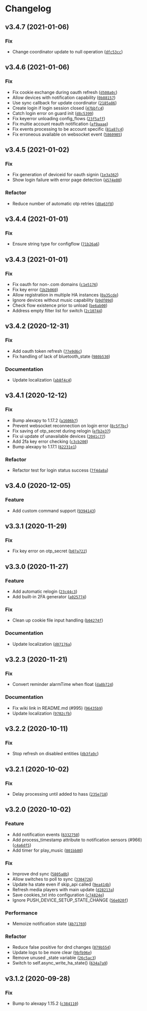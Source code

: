 # Changelog

<!--next-version-placeholder-->

## v3.4.7 (2021-01-06)
### Fix
* Change coordinator update to null operation ([`dfc53cc`](https://github.com/custom-components/alexa_media_player/commit/dfc53cc50376e1a480cace18cd0abf776cb1d3fd))

## v3.4.6 (2021-01-06)
### Fix
* Fix cookie exchange during oauth refresh ([`d508a0c`](https://github.com/custom-components/alexa_media_player/commit/d508a0caa60073d6ce78ce1887b0f78c7176c6e0))
* Allow devices with notification capability ([`0b88157`](https://github.com/custom-components/alexa_media_player/commit/0b88157d367f015073a9dae52e58aa2fea4ae911))
* Use sync callback for update coordinator ([`2185a86`](https://github.com/custom-components/alexa_media_player/commit/2185a86ff0bb278609993e8f00092e5c389f6634))
* Create login if login session closed ([`47bbfc4`](https://github.com/custom-components/alexa_media_player/commit/47bbfc4dfb793ea1fc8cc7e94003105ba3144e22))
* Catch login error on guard init ([`d8c5399`](https://github.com/custom-components/alexa_media_player/commit/d8c5399f8906f30e963646a408fb96444687025b))
* Fix keyerror unloading config_flows ([`23f5aff`](https://github.com/custom-components/alexa_media_player/commit/23f5aff1f4e99c4cd5b2076b099c4dfb148080d2))
* Fix multie account reauth notification ([`af9aaae`](https://github.com/custom-components/alexa_media_player/commit/af9aaae3f3914629cba37e68609720c4b8f000b6))
* Fix events processing to be account specific ([`81a87c4`](https://github.com/custom-components/alexa_media_player/commit/81a87c453402e678b02c26b288cd9d3c4cb2c374))
* Fix erroneous available on websocket event ([`5860905`](https://github.com/custom-components/alexa_media_player/commit/5860905f9acab231cb5b9e0f5adf5932ca7bdaa7))

## v3.4.5 (2021-01-02)
### Fix
* Fix generation of deviceid for oauth signin ([`1e3a362`](https://github.com/custom-components/alexa_media_player/commit/1e3a3623f79f05be0a3518bf4b112032a326c968))
* Show login failure with error page detection ([`4574e00`](https://github.com/custom-components/alexa_media_player/commit/4574e0058dac31f0377a5f7fc4024b9592cdba19))

### Refactor
* Reduce number of automatic otp retries ([`d8a63f8`](https://github.com/custom-components/alexa_media_player/commit/d8a63f808d4c77bf7870cceca23d9ce77943557b))

## v3.4.4 (2021-01-01)
### Fix
* Ensure string type for configflow ([`71b26a6`](https://github.com/custom-components/alexa_media_player/commit/71b26a6fa6c8fb8b36aaa19eeb9729702d377597))

## v3.4.3 (2021-01-01)
### Fix
* Fix oauth for non-.com domains ([`c1e5176`](https://github.com/custom-components/alexa_media_player/commit/c1e51763458f24e42082f76c4a5224146f2bb47b))
* Fix key error ([`1b2b060`](https://github.com/custom-components/alexa_media_player/commit/1b2b0602438a107c34e84a130c5f042d63b76a12))
* Allow registration in multiple HA instances ([`0a35cde`](https://github.com/custom-components/alexa_media_player/commit/0a35cde62afd14682fa5c4a7b148236d7531b0c0))
* Ignore devices without music capability ([`b9df09d`](https://github.com/custom-components/alexa_media_player/commit/b9df09d34b7c6c20686bc4e68b4b651a88dd6943))
* Check flow existence prior to unload ([`be6ab00`](https://github.com/custom-components/alexa_media_player/commit/be6ab009165937ce97704e966be1eaa1cac61b05))
* Address empty filter list for switch ([`2c10744`](https://github.com/custom-components/alexa_media_player/commit/2c107441c84d8768c5faf987b1400fa0db700e20))

## v3.4.2 (2020-12-31)
### Fix
* Add oauth token refresh ([`77e9d6c`](https://github.com/custom-components/alexa_media_player/commit/77e9d6c5d5f5ae5e2612e728fb704db18ddb772c))
* Fix handling of lack of bluetooth_state ([`980b530`](https://github.com/custom-components/alexa_media_player/commit/980b530a5fb97c9d93610225e51edd4eaa89c049))

### Documentation
* Update localization ([`ab8f4c4`](https://github.com/custom-components/alexa_media_player/commit/ab8f4c4782ba918cfbc47e1afd918f2527e10a99))

## v3.4.1 (2020-12-12)
### Fix
* Bump alexapy to 1.17.2 ([`a1606b7`](https://github.com/custom-components/alexa_media_player/commit/a1606b79227fe57ca1b9c181bade9767077c234a))
* Prevent websocket reconnection on login error ([`8c5f7bc`](https://github.com/custom-components/alexa_media_player/commit/8c5f7bc00ce1b29a04752fb8cf3ace8f286307e0))
* Fix saving of otp_secret during relogin ([`efb2e37`](https://github.com/custom-components/alexa_media_player/commit/efb2e3785ab17f4eff1529d01cc43d3d32b4bed6))
* Fix ui update of unavailable devices ([`2041c77`](https://github.com/custom-components/alexa_media_player/commit/2041c774c9c376a65c35abf074735b574cbbfb60))
* Add 2fa key error checking ([`c3cb200`](https://github.com/custom-components/alexa_media_player/commit/c3cb200df1c2f2a69109c46f0e631cfa40aa5ed9))
* Bump alexapy to 1.17.1 ([`62231e1`](https://github.com/custom-components/alexa_media_player/commit/62231e18fed9b8f150a38d840f782e4e71118ccd))

### Refactor
* Refactor test for login status success ([`7f4da8a`](https://github.com/custom-components/alexa_media_player/commit/7f4da8a452d9d07a5d40069ca749f5c6777f8e12))

## v3.4.0 (2020-12-05)
### Feature
* Add custom command support ([`9394143`](https://github.com/custom-components/alexa_media_player/commit/93941432acce6f2915e53aff212049e540a513a2))

## v3.3.1 (2020-11-29)
### Fix
* Fix key error on otp_secret ([`b07a722`](https://github.com/custom-components/alexa_media_player/commit/b07a722776d7a0b288e2b84636f644119ca5da1c))

## v3.3.0 (2020-11-27)
### Feature
* Add automatic relogin ([`23c44c3`](https://github.com/custom-components/alexa_media_player/commit/23c44c3b2b6f60b936a368a1fde2c9c6e4511d59))
* Add built-in 2FA generator ([`a025774`](https://github.com/custom-components/alexa_media_player/commit/a025774801aee5ba15a522246f269a12a2eda335))

### Fix
* Clean up cookie file input handling ([`b04274f`](https://github.com/custom-components/alexa_media_player/commit/b04274fc5556a1e99dd0de6fb524e98404a76478))

### Documentation
* Update localization ([`d07176a`](https://github.com/custom-components/alexa_media_player/commit/d07176acf39f3ddace45908e97b69597684b2628))

## v3.2.3 (2020-11-21)
### Fix
* Convert reminder alarmTime when float ([`da8b724`](https://github.com/custom-components/alexa_media_player/commit/da8b724aa8c5d494854575103005320159702d10))

### Documentation
* Fix wiki link in README.md (#995) ([`96435b9`](https://github.com/custom-components/alexa_media_player/commit/96435b96b351a137f10aea31a548041902bb169e))
* Update localization ([`9702cfb`](https://github.com/custom-components/alexa_media_player/commit/9702cfbc67e2f65d4c44b88b2a73e08018d72647))

## v3.2.2 (2020-10-11)
### Fix
* Stop refresh on disabled entities ([`db3fa9c`](https://github.com/custom-components/alexa_media_player/commit/db3fa9c3d8afd55be2d094667110c8ac825a227f))

## v3.2.1 (2020-10-02)
### Fix
* Delay processing until added to hass ([`235e718`](https://github.com/custom-components/alexa_media_player/commit/235e7189480bd2813734e8c7e060ae5d2033778f))

## v3.2.0 (2020-10-02)
### Feature
* Add notification events ([`6332750`](https://github.com/custom-components/alexa_media_player/commit/63327507e9bbfe9a313b16ed868924da64ad7322))
* Add process_timestamp attribute to notification sensors (#966) ([`c4a6df5`](https://github.com/custom-components/alexa_media_player/commit/c4a6df597831ae472d5d086d6ebc6ae4ed0258f7))
* Add timer for play_music ([`801bb80`](https://github.com/custom-components/alexa_media_player/commit/801bb80f11dc8ca05d2886e717431a1bbcabbbf8))

### Fix
* Improve dnd sync ([`5805a0b`](https://github.com/custom-components/alexa_media_player/commit/5805a0b14293300c584b4a18322befa1cfecf0fe))
* Allow switches to poll to sync ([`3304726`](https://github.com/custom-components/alexa_media_player/commit/330472620fd8b80707716d9eb2830354ddb4c1d0))
* Update ha state even if skip_api called ([`9ea414b`](https://github.com/custom-components/alexa_media_player/commit/9ea414bad449796b68109d822b1a7cc084e9e6d8))
* Refresh media players with main update ([`d28213a`](https://github.com/custom-components/alexa_media_player/commit/d28213a59201b11d1684d3368087ce3000ba062c))
* Save cookies_txt into configuration ([`c74824e`](https://github.com/custom-components/alexa_media_player/commit/c74824eaf5f5caaf0635b99929964b6c36378e96))
* Ignore PUSH_DEVICE_SETUP_STATE_CHANGE ([`56e020f`](https://github.com/custom-components/alexa_media_player/commit/56e020f35cba4e845ce5a5b881d18916f990bb2d))

### Performance
* Memoize notification state ([`4b71769`](https://github.com/custom-components/alexa_media_player/commit/4b71769e58dc47f5466d18060e8aece7bd6d9f98))

### Refactor
* Reduce false positive for dnd changes ([`079b554`](https://github.com/custom-components/alexa_media_player/commit/079b55436c9dae4ff1a83bfacd958cc7f1cd5380))
* Update logs to be more clear ([`9bfb96e`](https://github.com/custom-components/alexa_media_player/commit/9bfb96ee3554b46e5652e4a4cf5305a653771a7d))
* Remove unused _state variable ([`26c5ac3`](https://github.com/custom-components/alexa_media_player/commit/26c5ac3aff9e276d30d3f9edbdc680b7c792ca25))
* Switch to self.async_write_ha_state() ([`634a7a9`](https://github.com/custom-components/alexa_media_player/commit/634a7a917ea0dabd043bd2c8465c94b9e80669f2))

## v3.1.2 (2020-09-28)
### Fix
* Bump to alexapy 1.15.2 ([`c384110`](https://github.com/custom-components/alexa_media_player/commit/c384110acdef9d708c00e9c5c78d1177f4b59d93))
